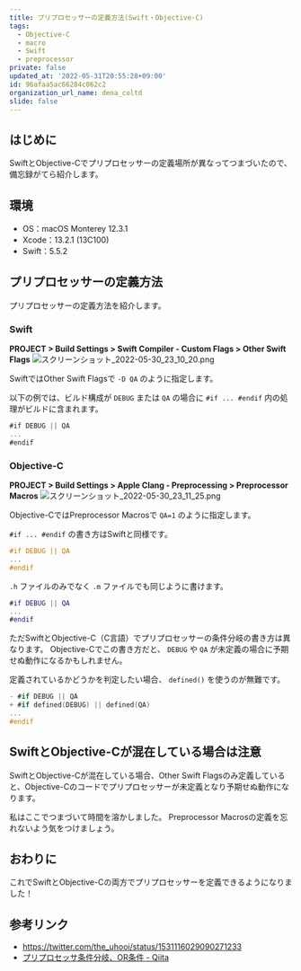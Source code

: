 ```yaml
---
title: プリプロセッサーの定義方法(Swift・Objective-C)
tags:
  - Objective-C
  - macro
  - Swift
  - preprocessor
private: false
updated_at: '2022-05-31T20:55:28+09:00'
id: 96afaa5ac66284c062c2
organization_url_name: dena_coltd
slide: false
---
```

## はじめに

SwiftとObjective-Cでプリプロセッサーの定義場所が異なってつまづいたので、備忘録がてら紹介します。

## 環境

- OS：macOS Monterey 12.3.1
- Xcode：13.2.1 (13C100)
- Swift：5.5.2

## プリプロセッサーの定義方法

プリプロセッサーの定義方法を紹介します。

### Swift

__PROJECT > Build Settings > Swift Compiler - Custom Flags > Other Swift Flags__
![スクリーンショット_2022-05-30_23_10_20.png](https://qiita-image-store.s3.ap-northeast-1.amazonaws.com/0/138245/d6b7fad4-4cbe-c19b-61bf-1d57ea294333.png)

SwiftではOther Swift Flagsで `-D QA` のように指定します。

以下の例では、ビルド構成が `DEBUG` または `QA` の場合に `#if ... #endif` 内の処理がビルドに含まれます。

```swift:Foo.swift
#if DEBUG || QA
...
#endif
```

### Objective-C

__PROJECT > Build Settings > Apple Clang - Preprocessing > Preprocessor Macros__
![スクリーンショット_2022-05-30_23_11_25.png](https://qiita-image-store.s3.ap-northeast-1.amazonaws.com/0/138245/b26c9b1c-71da-0e8c-841e-3c088743070c.png)

Objective-CではPreprocessor Macrosで `QA=1` のように指定します。

`#if ... #endif` の書き方はSwiftと同様です。

```objective_c:Foo.h
#if DEBUG || QA
...
#endif
```

`.h` ファイルのみでなく `.m` ファイルでも同じように書けます。

```objective_c:Foo.m
#if DEBUG || QA
...
#endif
```

ただSwiftとObjective-C（C言語）でプリプロセッサーの条件分岐の書き方は異なります。
Objective-Cでこの書き方だと、 `DEBUG` や `QA` が未定義の場合に予期せぬ動作になるかもしれません。

定義されているかどうかを判定したい場合、 `defined()` を使うのが無難です。

```diff_objective_c:Foo.h
- #if DEBUG || QA
+ #if defined(DEBUG) || defined(QA)
...
#endif
```

## SwiftとObjective-Cが混在している場合は注意

SwiftとObjective-Cが混在している場合、Other Swift Flagsのみ定義していると、Objective-Cのコードでプリプロセッサーが未定義となり予期せぬ動作になります。

私はここでつまづいて時間を溶かしました。
Preprocessor Macrosの定義を忘れないよう気をつけましょう。

## おわりに

これでSwiftとObjective-Cの両方でプリプロセッサーを定義できるようになりました！

## 参考リンク

- https://twitter.com/the_uhooi/status/1531116029090271233
- [プリプロセッサ条件分岐、OR条件 - Qiita](https://qiita.com/D-3/items/b98b63c2629496856654)
